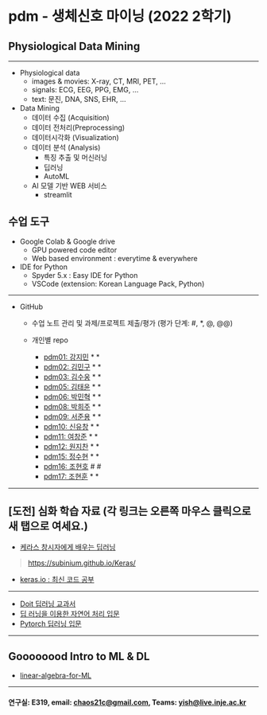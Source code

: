 # pdm - 생체신호 마이닝 (2022 2학기)
## Physiological Data Mining
---
* Physiological data
  - images & movies: X-ray, CT, MRI, PET, ...
  - signals: ECG, EEG, PPG, EMG, ...
  - text: 문진, DNA, SNS, EHR, ...
* Data Mining
  - 데이터 수집 (Acquisition)
  - 데이터 전처리(Preprocessing)
  - 데이터시각화 (Visualization)
  - 데이터 분석 (Analysis)
    * 특징 추출 및 머신러닝
    * 딥러닝
    * AutoML
  - AI 모델 기반 WEB 서비스
    * streamlit
    
## 수업 도구
* Google Colab & Google drive
  - GPU powered code editor
  - Web based environment : everytime & everywhere
* IDE for Python
  - Spyder 5.x : Easy IDE for Python
  - VSCode (extension: Korean Language Pack, Python)
---
* GitHub
  - 수업 노트 관리 및 과제/프로젝트 제출/평가 (평가 단계: #, *, @, @@)
  
  - 개인별 repo  
    * [pdm01: 강지민](https://github.com/rkdwlals37/pdm01) * *
    * [pdm02: 김민구](https://github.com/alsrn36533/pdm02) * *
    * [pdm03: 김수웅](https://github.com/rlatndnd9804/pdm03) * *
    * [pdm05: 김태윤](https://github.com/kimtaeyoon1/pdm05) * *
    * [pdm06: 박민혁](https://github.com/minhyeokpark/pdm06) * *
    * [pdm08: 박희주](https://github.com/suyangegrong/pdm08) * *
    * [pdm09: 서준용](https://github.com/joi0804/pdm09) * *
    * [pdm10: 신유창](https://github.com/pdm10/pdm10) * *
    * [pdm11: 여창준](https://github.com/dpfpsel0622/pdm11) * *
    * [pdm12: 원지찬](https://github.com/dnjswlcks67/pdm12) * *
    * [pdm15: 정수현](https://github.com/jungsh210/pbm15) * *
    * [pdm16: 조현호]() # #
    * [pdm17: 조현훈](https://github.com/pdm17/pdm17) * *


---
 
 ## [도전] 심화 학습 자료 (각 링크는 오른쪽 마우스 클릭으로 새 탭으로 여세요.)

 - [케라스 창시자에게 배우는 딥러닝](https://github.com/rickiepark/deep-learning-with-python-notebooks) 
 > https://subinium.github.io/Keras/
 - [keras.io : 최신 코드 공부](https://keras.io)
 ---
 - [Doit 딥러닝 교과서](http://easyspub.co.kr/20_Menu/BookView/472/PUB) 
 - [딥 러닝을 이용한 자연어 처리 입문](https://wikidocs.net/book/2155)
 - [Pytorch 딥러닝 입문](https://github.com/Justin-A/DeepLearning101)  
 ---
 ## Goooooood Intro to ML & DL
 - [linear-algebra-for-ML](https://www.freecodecamp.org/news/how-machine-learning-leverages-linear-algebra-to-optimize-model-trainingwhy-you-should-learn-the-fundamentals-of-linear-algebra/)
 ---
 
  #### 연구실: E319, email: chaos21c@gmail.com, Teams: yish@live.inje.ac.kr
 
